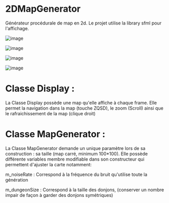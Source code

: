 # 2DMapGenerator

Générateur procédurale de map en 2d.
Le projet utilise la library sfml pour l'affichage.


![image](https://github.com/Maelpena/2DMapGenerator/assets/34342829/c72a96d0-919b-4476-85e1-cfd00d3191ec)




![image](https://github.com/Maelpena/2DMapGenerator/assets/34342829/6da4f5d7-69cb-464e-a9fe-b7b32065d58d)

![image](https://github.com/Maelpena/2DMapGenerator/assets/34342829/d698e3a8-963b-4aa5-b139-ec3f3a5c8388)

![image](https://github.com/Maelpena/2DMapGenerator/assets/34342829/5180bf15-9adb-4802-aa48-032754a9a629)




# Classe Display :

La Classe Display possède une map qu'elle affiche à chaque frame. 
Elle permet la navigation dans la map (touche ZQSD), le zoom (Scroll) ainsi que le rafraichissement de la map (clique droit)


# Classe MapGenerator :

La Classe MapGenerator demande un unique paramètre lors de sa construction : sa taille (map carré, minimum 100*100).
Elle possède différente variables membre modifiable dans son constructeur qui permettent d'ajuster la carte notamment:

m_noiseRate : Correspond à la fréquence du bruit qu'utilise toute la génération

m_dungeonSize : Correspond à la taille des donjons, (conserver un nombre impair de façon à garder des donjons symétriques)
